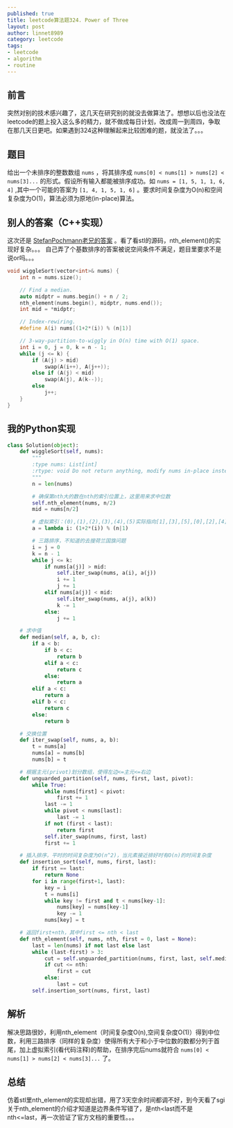 ```yaml
---
published: true
title: leetcode算法题324. Power of Three
layout: post
author: linnet8989
category: leetcode
tags:
- leetcode
- algorithm
- routine
---
```


## 前言
突然对别的技术感兴趣了，这几天在研究别的就没去做算法了。想想以后也没法在leetcode的题上投入这么多的精力，就不做成每日计划，改成周一到周四，争取在那几天日更吧。如果遇到324这种理解起来比较困难的题，就没法了。。。

## 题目
给出一个未排序的整数数组 `nums` ，将其排序成 `nums[0] < nums[1] > nums[2] < nums[3]...` 的形式。假设所有输入都能被排序成功。如 `nums = [1, 5, 1, 1, 6, 4]` ,其中一个可能的答案为 `[1, 4, 1, 5, 1, 6]` 。要求时间复杂度为O(n)和空间复杂度为O(1)，算法必须为原地(in-place)算法。

## 别人的答案（C++实现）
这次还是 [StefanPochmann老兄的答案](https://leetcode.com/discuss/77133/o-n-o-1-after-median-virtual-indexing) 。看了看stl的源码，nth_element()的实现好复杂。。。
自己弄了个基数排序的答案被说空间条件不满足，题目里要求不是说or吗。。。

```c++
void wiggleSort(vector<int>& nums) {
    int n = nums.size();

    // Find a median.
    auto midptr = nums.begin() + n / 2;
    nth_element(nums.begin(), midptr, nums.end());
    int mid = *midptr;

    // Index-rewiring.
    #define A(i) nums[(1+2*(i)) % (n|1)]

    // 3-way-partition-to-wiggly in O(n) time with O(1) space.
    int i = 0, j = 0, k = n - 1;
    while (j <= k) {
        if (A(j) > mid)
            swap(A(i++), A(j++));
        else if (A(j) < mid)
            swap(A(j), A(k--));
        else
            j++;
    }
}
```

## 我的Python实现

```python
class Solution(object):
    def wiggleSort(self, nums):
        """
        :type nums: List[int]
        :rtype: void Do not return anything, modify nums in-place instead.
        """
        n = len(nums)

        # 确保第nth大的数在nth的索引位置上，这里用来求中位数
        self.nth_element(nums, n/2)
        mid = nums[n/2]

        # 虚拟索引：(0),(1),(2),(3),(4),(5)实际指向[1],[3],[5],[0],[2],[4]
        a = lambda i: (1+2*(i)) % (n|1)

        # 三路排序，不知道的去搜荷兰国旗问题
        i = j = 0
        k = n - 1
        while j <= k:
            if nums[a(j)] > mid:
                self.iter_swap(nums, a(i), a(j))
                i += 1
                j += 1
            elif nums[a(j)] < mid:
                self.iter_swap(nums, a(j), a(k))
                k -= 1
            else:
                j += 1

    # 求中值
    def median(self, a, b, c):
        if a < b:
            if b < c:
                return b
            elif a < c:
                return c
            else:
                return a
        elif a < c:
            return a
        elif b < c:
            return c
        else:
            return b

    # 交换位置
    def iter_swap(self, nums, a, b):
        t = nums[a]
        nums[a] = nums[b]
        nums[b] = t

    # 根据主元(privot)划分数组，使得左边<=主元<=右边
    def unguarded_partition(self, nums, first, last, pivot):
        while True:
            while nums[first] < pivot:
                first += 1
            last -= 1
            while pivot < nums[last]:
                last -= 1
            if not (first < last):
                return first
            self.iter_swap(nums, first, last)
            first += 1

    # 插入排序，平时的时间复杂度为O(n^2)，当元素接近排好时有O(n)的时间复杂度
    def insertion_sort(self, nums, first, last):
        if first == last:
            return None
        for i in range(first+1, last):
            key = i
            t = nums[i]
            while key != first and t < nums[key-1]:
                nums[key] = nums[key-1]
                key -= 1
            nums[key] = t

    # 返回first+nth，其中first <= nth < last
    def nth_element(self, nums, nth, first = 0, last = None):
        last = len(nums) if not last else last
        while (last-first) > 3:
            cut = self.unguarded_partition(nums, first, last, self.median(nums[first], nums[first+(last-first)/2], nums[last-1]))
            if cut <= nth:
                first = cut
            else:
                last = cut
        self.insertion_sort(nums, first, last)
```

## 解析
解决思路很妙，利用nth_element（时间复杂度O(n),空间复杂度O(1)）得到中位数，利用三路排序（同样的复杂度）使得所有大于和小于中位数的数都分列于首尾，加上虚拟索引(看代码注释)的帮助，在排序完后nums就符合 `nums[0] < nums[1] > nums[2] < nums[3]...` 了。

<!-- more -->

## 总结
仿着stl里nth_element的实现却出错，用了3天空余时间都调不好，到今天看了sgi关于nth_element的介绍才知道是边界条件写错了，是nth<last而不是nth<=last，再一次验证了官方文档的重要性。。。

